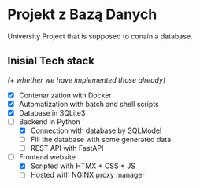 # Projekt z Bazą Danych
University Project that is supposed to conain a database.
## Inisial Tech stack
_(+ whether we have implemented those already)_
- [x] Contenarization with Docker
- [x] Automatization with batch and shell scripts
- [x] Database in SQLite3
- [ ] Backend in Python
  - [x] Connection with database by SQLModel
  - [ ] Fill the database with some generated data
  - [ ] REST API with FastAPI
- [ ] Frontend website
  - [x] Scripted with HTMX + CSS + JS
  - [ ] Hosted with NGINX proxy manager
